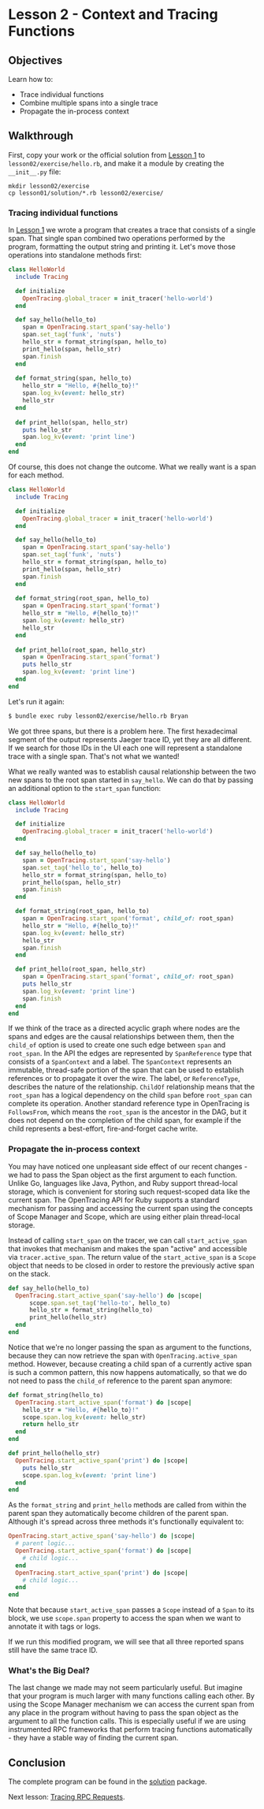 # Lesson 2 - Context and Tracing Functions

## Objectives

Learn how to:

* Trace individual functions
* Combine multiple spans into a single trace
* Propagate the in-process context

## Walkthrough

First, copy your work or the official solution from [Lesson 1](../lesson01) to `lesson02/exercise/hello.rb`,
and make it a module by creating the `__init__.py` file:

```
mkdir lesson02/exercise
cp lesson01/solution/*.rb lesson02/exercise/
```

### Tracing individual functions

In [Lesson 1](../lesson01) we wrote a program that creates a trace that consists of a single span.
That single span combined two operations performed by the program, formatting the output string
and printing it. Let's move those operations into standalone methods first:

```ruby
class HelloWorld
  include Tracing

  def initialize
    OpenTracing.global_tracer = init_tracer('hello-world')
  end

  def say_hello(hello_to)
    span = OpenTracing.start_span('say-hello')
    span.set_tag('funk', 'nuts')
    hello_str = format_string(span, hello_to)
    print_hello(span, hello_str)
    span.finish
  end
  
  def format_string(span, hello_to)
  	hello_str = "Hello, #{hello_to}!"
    span.log_kv(event: hello_str)
    hello_str
  end
  
  def print_hello(span, hello_str)
  	puts hello_str
    span.log_kv(event: 'print line')
  end
end
```

Of course, this does not change the outcome. What we really want is a span for each method.

```ruby
class HelloWorld
  include Tracing

  def initialize
    OpenTracing.global_tracer = init_tracer('hello-world')
  end

  def say_hello(hello_to)
    span = OpenTracing.start_span('say-hello')
    span.set_tag('funk', 'nuts')
    hello_str = format_string(span, hello_to)
    print_hello(span, hello_str)
    span.finish
  end
  
  def format_string(root_span, hello_to)
    span = OpenTracing.start_span('format')
  	hello_str = "Hello, #{hello_to}!"
    span.log_kv(event: hello_str)
    hello_str
  end
  
  def print_hello(root_span, hello_str)
    span = OpenTracing.start_span('format')
  	puts hello_str
    span.log_kv(event: 'print line')
  end
end
```

Let's run it again:

```bash
$ bundle exec ruby lesson02/exercise/hello.rb Bryan
```

We got three spans, but there is a problem here. The first hexadecimal segment of the output represents
Jaeger trace ID, yet they are all different. If we search for those IDs in the UI each one will represent
a standalone trace with a single span. That's not what we wanted!

What we really wanted was to establish causal relationship between the two new spans to the root
span started in `say_hello`. We can do that by passing an additional option to the `start_span`
function:

```ruby
class HelloWorld
  include Tracing

  def initialize
    OpenTracing.global_tracer = init_tracer('hello-world')
  end

  def say_hello(hello_to)
    span = OpenTracing.start_span('say-hello')
    span.set_tag('hello_to', hello_to)
    hello_str = format_string(span, hello_to)
    print_hello(span, hello_str)
    span.finish
  end

  def format_string(root_span, hello_to)
    span = OpenTracing.start_span('format', child_of: root_span)
    hello_str = "Hello, #{hello_to}!"
    span.log_kv(event: hello_str)
    hello_str
    span.finish
  end

  def print_hello(root_span, hello_str)
    span = OpenTracing.start_span('format', child_of: root_span)
    puts hello_str
    span.log_kv(event: 'print line')
    span.finish
  end
end
```

If we think of the trace as a directed acyclic graph where nodes are the spans and edges are
the causal relationships between them, then the `child_of` option is used to create one such
edge between `span` and `root_span`. In the API the edges are represented by `SpanReference` type
that consists of a `SpanContext` and a label. The `SpanContext` represents an immutable, thread-safe
portion of the span that can be used to establish references or to propagate it over the wire.
The label, or `ReferenceType`, describes the nature of the relationship. `ChildOf` relationship
means that the `root_span` has a logical dependency on the child `span` before `root_span` can
complete its operation. Another standard reference type in OpenTracing is `FollowsFrom`, which
means the `root_span` is the ancestor in the DAG, but it does not depend on the completion of the
child span, for example if the child represents a best-effort, fire-and-forget cache write.

### Propagate the in-process context

You may have noticed one unpleasant side effect of our recent changes - we had to pass the Span object
as the first argument to each function. Unlike Go, languages like Java, Python, and Ruby support thread-local
storage, which is convenient for storing such request-scoped data like the current span. 
The OpenTracing API for Ruby supports a standard mechanism for passing and accessing the current 
span using the concepts of Scope Manager and Scope, which are using either plain thread-local storage. 

Instead of calling `start_span` on the tracer, we can call `start_active_span` that invokes that mechanism 
and makes the span "active" and accessible via `tracer.active_span`. The return value of the `start_active_span` 
is a `Scope` object that needs to be closed in order to restore the previously active span on the stack.

```ruby
def say_hello(hello_to)
  OpenTracing.start_active_span('say-hello') do |scope|
	  scope.span.set_tag('hello-to', hello_to)
	  hello_str = format_string(hello_to)
	  print_hello(hello_str)
  end
end
```

Notice that we're no longer passing the span as argument to the functions, because they can now
retrieve the span with `OpenTracing.active_span` method. However, because creating a child span of a currently active span 
is such a common pattern, this now happens automatically, so that we do not need to pass the `child_of` reference to the parent span anymore:

```ruby
def format_string(hello_to)
  OpenTracing.start_active_span('format') do |scope|
    hello_str = "Hello, #{hello_to}!"
    scope.span.log_kv(event: hello_str)
    return hello_str
  end
end

def print_hello(hello_str)
  OpenTracing.start_active_span('print') do |scope|
    puts hello_str
    scope.span.log_kv(event: 'print line')
  end
end
```

As the `format_string` and `print_hello` methods are called from within the parent span they automatically become children of the parent span.
Although it's spread across three methods it's functionally equivalent to:

```ruby
OpenTracing.start_active_span('say-hello') do |scope|
  # parent logic...
  OpenTracing.start_active_span('format') do |scope|
    # child logic...
  end
  OpenTracing.start_active_span('print') do |scope|
    # child logic...
  end
end
```

Note that because `start_active_span` passes a `Scope` instead of a `Span` to its block, we use `scope.span` property to access the span when we want 
to annotate it with tags or logs. 

If we run this modified program, we will see that all three reported spans still have the same trace ID.

### What's the Big Deal?

The last change we made may not seem particularly useful. But imagine that your program is
much larger with many functions calling each other. By using the Scope Manager mechanism we can access
the current span from any place in the program without having to pass the span object as the argument to
all the function calls. This is especially useful if we are using instrumented RPC frameworks that perform
tracing functions automatically - they have a stable way of finding the current span.

## Conclusion

The complete program can be found in the [solution](./solution) package.

Next lesson: [Tracing RPC Requests](../lesson03).
